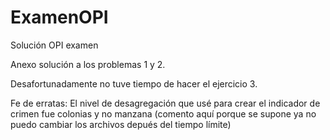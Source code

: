 # ExamenOPI
Solución OPI examen

Anexo solución a los problemas 1 y 2.


Desafortunadamente no tuve tiempo de hacer el ejercicio 3.

Fe de erratas: El nivel de desagregación que usé para crear el indicador de crimen fue colonias y no manzana (comento aquí porque se supone ya no puedo cambiar los archivos depués del tiempo límite)
